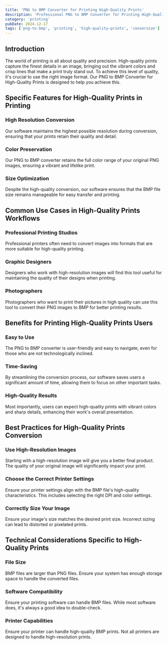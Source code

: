 ```yaml
---
title: 'PNG to BMP Converter for Printing High-Quality Prints'
description: 'Professional PNG to BMP Converter for Printing High-Quality Prints. Optimized for Printing high-quality prints workflows.'
category: 'printing'
pubDate: 2024-12-17
tags: ['png-to-bmp', 'printing', 'high-quality-prints', 'conversion']
---
```


## Introduction

The world of printing is all about quality and precision. High-quality prints capture the finest details in an image, bringing out the vibrant colors and crisp lines that make a print truly stand out. To achieve this level of quality, it's crucial to use the right image format. Our PNG to BMP Converter for High-Quality Prints is designed to help you achieve this.

## Specific Features for High-Quality Prints in Printing

### High Resolution Conversion
Our software maintains the highest possible resolution during conversion, ensuring that your prints retain their quality and detail.

### Color Preservation
Our PNG to BMP converter retains the full color range of your original PNG images, ensuring a vibrant and lifelike print.

### Size Optimization
Despite the high-quality conversion, our software ensures that the BMP file size remains manageable for easy transfer and printing.

## Common Use Cases in High-Quality Prints Workflows

### Professional Printing Studios
Professional printers often need to convert images into formats that are more suitable for high-quality printing.

### Graphic Designers
Designers who work with high-resolution images will find this tool useful for maintaining the quality of their designs when printing.

### Photographers
Photographers who want to print their pictures in high quality can use this tool to convert their PNG images to BMP for better printing results.

## Benefits for Printing High-Quality Prints Users

### Easy to Use
The PNG to BMP converter is user-friendly and easy to navigate, even for those who are not technologically inclined.

### Time-Saving
By streamlining the conversion process, our software saves users a significant amount of time, allowing them to focus on other important tasks.

### High-Quality Results
Most importantly, users can expect high-quality prints with vibrant colors and sharp details, enhancing their work's overall presentation.

## Best Practices for High-Quality Prints Conversion

### Use High-Resolution Images
Starting with a high-resolution image will give you a better final product. The quality of your original image will significantly impact your print.

### Choose the Correct Printer Settings
Ensure your printer settings align with the BMP file's high-quality characteristics. This includes selecting the right DPI and color settings.

### Correctly Size Your Image
Ensure your image's size matches the desired print size. Incorrect sizing can lead to distorted or pixelated prints.

## Technical Considerations Specific to High-Quality Prints

### File Size
BMP files are larger than PNG files. Ensure your system has enough storage space to handle the converted files.

### Software Compatibility
Ensure your printing software can handle BMP files. While most software does, it's always a good idea to double-check.

### Printer Capabilities
Ensure your printer can handle high-quality BMP prints. Not all printers are designed to handle high-resolution prints.